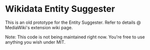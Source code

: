 Wikidata Entity Suggester
=========================

This is an old prototype for the Entity Suggester. Refer to details @ MediaWiki's extension wiki page.

Note: This code is not being maintained right now. You're free to use anything you wish under MIT.
